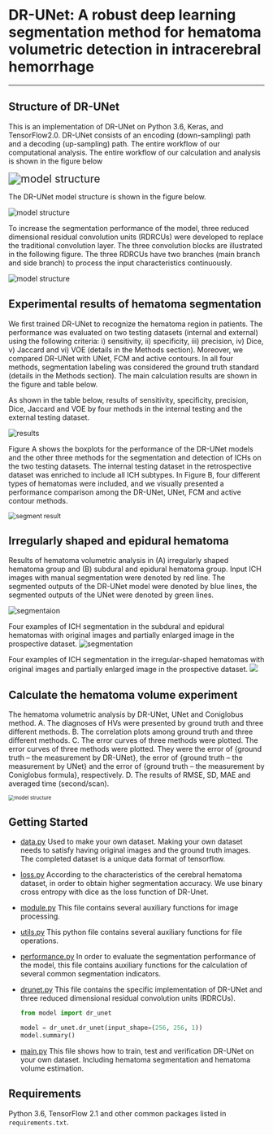 # DR-UNet: A robust deep learning segmentation method for hematoma volumetric detection in intracerebral hemorrhage

------

## Structure of DR-UNet

This is an implementation of  DR-UNet on Python 3.6, Keras, and TensorFlow2.0. DR-UNet consists of an encoding (down-sampling) path and a decoding (up-sampling) path. The entire workflow of our computational analysis. The entire workflow of our calculation and analysis is shown in the figure below

<img src="figures/Fig6.png" alt="model structure" style="zoom:150%;" />

The DR-UNet model structure is shown in the figure below.

![model structure](figures/Fig0.jpg)

To increase the segmentation performance of the model, three reduced dimensional residual convolution units (RDRCUs) were developed to replace the traditional convolution layer. The three convolution blocks are illustrated in the following figure. The three RDRCUs have two branches (main branch and side branch) to process the input characteristics continuously.

![model structure](figures/Fig7.jpg)

## Experimental results of hematoma segmentation

We first trained DR-UNet to recognize the hematoma region in patients. The performance was evaluated on two testing datasets (internal and external) using the following criteria: i) sensitivity, ii) specificity, iii) precision, iv) Dice, v) Jaccard and vi) VOE (details in the Methods section). Moreover, we compared DR-UNet with UNet, FCM and active contours. In all four methods, segmentation labeling was considered the ground truth standard (details in the Methods section). The main calculation results are shown in the figure and table below.

As shown in the table below, results of sensitivity, specificity, precision, Dice, Jaccard and VOE by four methods in the internal testing and the external testing dataset.

![results](figures/Fig8.jpg)

Figure A shows the boxplots for the performance of the DR-UNet models and the other three methods for the segmentation and detection of ICHs on the two testing datasets. The internal testing dataset in the retrospective dataset was enriched to include all ICH subtypes. In Figure B, four different types of hematomas were included, and we visually presented a performance comparison among the DR-UNet, UNet, FCM and active contour methods.

<img src="figures/Fig1.jpg" alt="segment result" style="zoom:90%;" />

## Irregularly shaped and epidural hematoma

Results of hematoma volumetric analysis in (A) irregularly shaped hematoma group and (B) subdural and epidural hematoma group. Input ICH images with manual segmentation were denoted by red line. The segmented outputs of the DR-UNet model were denoted by blue lines, the segmented outputs of the UNet were denoted by green lines.

![segmentaion](figures/Fig3.jpg)


Four examples of ICH segmentation in the subdural and epidural hematomas with original images and partially enlarged image in the prospective dataset. 
![segmentation](figures/Fig4.jpg)

Four examples of ICH segmentation in the irregular-shaped hematomas with original images and partially enlarged image in the prospective dataset. 
![](figures/Fig5.jpg)


## Calculate the hematoma volume experiment

The hematoma volumetric analysis by DR-UNet, UNet and Coniglobus method. A. The diagnoses of HVs were presented by ground truth and three different methods. B. The correlation plots among ground truth and three different methods. C. The error curves of three methods were plotted. The error curves of three methods were plotted. They were the error of {ground truth – the measurement by DR-UNet}, the error of {ground truth – the measurement by UNet} and the error of {ground truth – the measurement by Coniglobus formula}, respectively. D. The results of RMSE, SD, MAE and averaged time (second/scan).

<img src="figures/Fig2.jpg" alt="model structure" style="zoom:70%;" />


## Getting Started

- [data.py](drunet/data.py)  Used to make your own dataset. Making your own dataset needs to satisfy having original images and the ground truth images. The completed dataset is a unique data format of tensorflow. 

- [loss.py](drunet/loss.py)  According to the characteristics of the cerebral hematoma dataset, in order to obtain higher segmentation accuracy. We use binary cross entropy with dice as the loss function of DR-Unet.

- [module.py](drunet/module.py) This file contains several auxiliary functions for image processing.

- [utils.py](drunet/utils.py) This python file contains several auxiliary functions for file operations.

- [performance.py](drunet/performance.py) In order to evaluate the segmentation performance of the model, this file contains auxiliary functions for the calculation of several common segmentation indicators.

- [drunet.py](drunet/model/dr_unet.py) This file contains the specific implementation of DR-UNet and three reduced dimensional residual convolution units (RDRCUs).

  ```python
  from model import dr_unet
  
  model = dr_unet.dr_unet(input_shape=(256, 256, 1))
  model.summary()
  ```

  

- [main.py](drunet/main.py) This file shows how to train, test and verification DR-UNet on your own dataset. Including hematoma segmentation and hematoma volume estimation.

## Requirements

Python 3.6, TensorFlow 2.1 and other common packages listed in `requirements.txt`.

